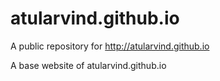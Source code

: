 # atularvind.github.io
A public repository for http://atularvind.github.io

A base website of atularvind.github.io
